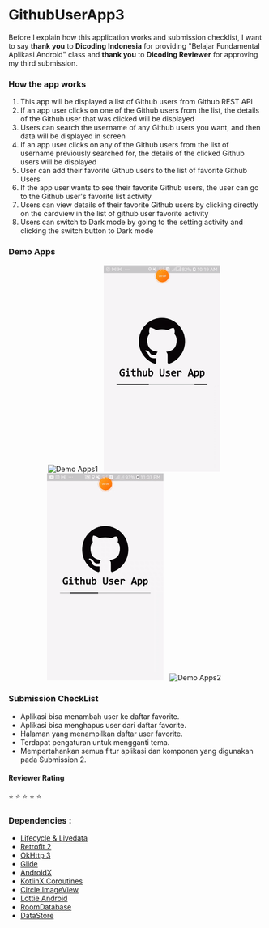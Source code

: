 # GithubUserApp3
Before I explain how this application works and submission checklist, I want to say **thank you** to **Dicoding Indonesia** for providing "Belajar Fundamental Aplikasi Android" class and **thank you** to **Dicoding Reviewer** for approving my third submission.
### How the app works
1. This app will be displayed a list of Github users from Github REST API
2. If an app user clicks on one of the Github users from the list, the details of the Github user that was clicked will be displayed
3. Users can search the username of any Github users you want, and then data will be displayed in screen
4. If an app user clicks on any of the Github users from the list of username previously searched for, the details of the clicked Github users will be displayed
5. User can add their favorite Github users to the list of favorite Github Users
6. If the app user wants to see their favorite Github users, the user can go to the Github user's favorite list activity
7. Users can view details of their favorite Github users by clicking directly on the cardview in the list of github user favorite activity
8. Users can switch to Dark mode by going to the setting activity and clicking the switch button to Dark mode

### Demo Apps
<p align="center">
    <img src="demo apps/main.gif"
        alt="Demo Apps1"    
        style="margin-right: 8px;"    
        width="230" />
    <img src="demo apps/search.gif"
        alt="Demo Apps2"    
        style="margin-right: 8px;"    
        width="230" />
    <img src="demo apps/favorite.gif"
        alt="Demo Apps2"    
        style="margin-right: 8px;"    
        width="230" />
    <img src="demo apps/dark mode.gif"
        alt="Demo Apps2"    
        style="margin-right: 8px;"    
        width="230" />
</p>

### Submission CheckList
- Aplikasi bisa menambah user ke daftar favorite.
- Aplikasi bisa menghapus user dari daftar favorite.
- Halaman yang menampilkan daftar user favorite.
- Terdapat pengaturan untuk mengganti tema.
- Mempertahankan semua fitur aplikasi dan komponen yang digunakan pada Submission 2.

#### Reviewer Rating 
:star: :star: :star: :star: :star:
### Dependencies :
- [Lifecycle & Livedata](https://developer.android.com/jetpack/androidx/releases/lifecycle)
- [Retrofit 2](https://square.github.io/retrofit/)    
- [OkHttp 3](https://square.github.io/okhttp/)    
- [Glide](https://github.com/bumptech/glide)    
- [AndroidX](https://mvnrepository.com/artifact/androidx)
- [KotlinX Coroutines](https://developer.android.com/kotlin/coroutines)
- [Circle ImageView](https://github.com/hdodenhof/CircleImageView)
- [Lottie Android](https://github.com/airbnb/lottie-android)
- [RoomDatabase](https://developer.android.com/reference/android/arch/persistence/room/RoomDatabase)
- [DataStore](https://developer.android.com/topic/libraries/architecture/datastore)
